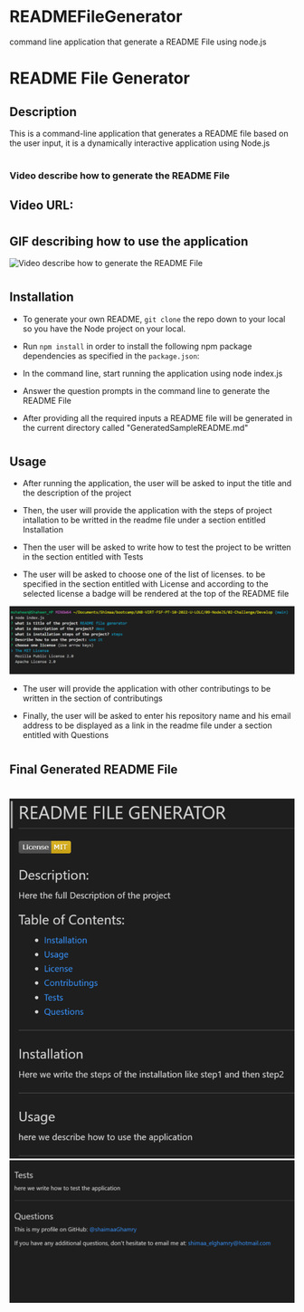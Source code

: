 # READMEFileGenerator
command line application that generate a README File using node.js
# README File Generator


## Description 
This is a command-line application that generates a README file based on the user input, it is a dynamically interactive application using Node.js

#
### Video describe how to generate the README File 
## Video URL: 

#
## GIF describing how to use the application
![Video describe how to generate the README File](./Develop/utils/READMEGeneratorDemoShaimaaGhamry.gif)

#
## Installation

* To generate your own README, `git clone` the repo down to your local so you have the Node project on your local.

* Run `npm install` in order to install the following npm package dependencies as specified in the `package.json`:

* In the command line, start running the application using node index.js

* Answer the question prompts in the command line to generate the README File

* After providing all the required inputs a README file will be generated in the current directory called "GeneratedSampleREADME.md"


#
## Usage
* After running the application, the user will be asked to input the title and the description of the project

* Then, the user will provide the application with the steps of project intallation to be writted in the readme file under a section entitled Installation

* Then the user will be asked to write how to test the project to be written in the section entitled with Tests

* The user will be asked to choose one of the list of licenses. to be specified in the section entitled with License 
and according to the selected license a badge will be rendered at the top of the README file

![Screenshot](./Develop/utils/license.png)


* The user will provide the application with other contributings to be written in the section of contributings

* Finally, the user will be asked to enter his repository name and his email address to be displayed as a link in the readme file under a section entitled with Questions


#

## Final Generated README File
#


![Screenshot](./Develop/utils/readmesample.png)
![Screenshot](./Develop/utils/readmesample2.png)